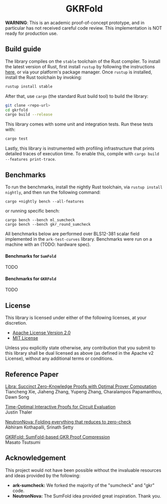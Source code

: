 <h1 align="center">GKRFold</h1>

**WARNING**: This is an academic proof-of-concept prototype, and in particular has not received careful code review. This implementation is NOT ready for production use.

## Build guide

The library compiles on the `stable` toolchain of the Rust compiler. To install the latest version of Rust, first install `rustup` by following the instructions [here](https://rustup.rs/), or via your platform's package manager. Once `rustup` is installed, install the Rust toolchain by invoking:
```bash
rustup install stable
```

After that, use `cargo` (the standard Rust build tool) to build the library:
```bash
git clone <repo-url>
cd gkrfold
cargo build --release
```

This library comes with some unit and integration tests. Run these tests with:
```bash
cargo test
```

Lastly, this library is instrumented with profiling infrastructure that prints detailed traces of execution time. To enable this, compile with `cargo build --features print-trace`.

## Benchmarks

To run the benchmarks, install the nightly Rust toolchain, via `rustup install nightly`, and then run the following command:

```shell
cargo +nightly bench --all-features
```

or running specific bench:

```shell
cargo bench --bench ml_sumcheck
cargo bench --bench gkr_round_sumcheck
```

All benchmarks below are performed over BLS12-381 scalar field implemented in the `ark-test-curves` library. Benchmarks were run on a machine with an (TODO: hardware spec).

#### Benchmarks for `SumFold`

TODO

#### Benchmarks for `GKRFold`

TODO

## License

This library is licensed under either of the following licenses, at your discretion.

* [Apache License Version 2.0](LICENSE-APACHE)
* [MIT License](LICENSE-MIT)

Unless you explicitly state otherwise, any contribution that you submit to this library shall be dual licensed as above (as defined in the Apache v2 License), without any additional terms or conditions.

## Reference Paper
[Libra: Succinct Zero-Knowledge Proofs with Optimal Prover Computation](https://eprint.iacr.org/2019/317) <br/>
Tiancheng Xie, Jiaheng Zhang, Yupeng Zhang, Charalampos Papamanthou, Dawn Song

[Time-Optimal Interactive Proofs for Circuit Evaluation](https://arxiv.org/abs/1304.3812) <br/>
Justin Thaler

[NeutronNova: Folding everything that reduces to zero-check](https://eprint.iacr.org/2024/160) <br/>
Abhiram Kothapalli, Srinath Setty

[GKRFold: SumFold-based GKR Proof Compression](https://ethresear.ch/t/gkrfold-sumfold-based-gkr-proof-compression/21788/1) <br/>
Masato Tsutsumi

## Acknowledgement

This project would not have been possible without the invaluable resources and ideas provided by the following:

- **ark-sumcheck:** We forked the majority of the "sumcheck" and "gkr" code.
- **NeutronNova:** The SumFold idea provided great inspiration. Thank you.